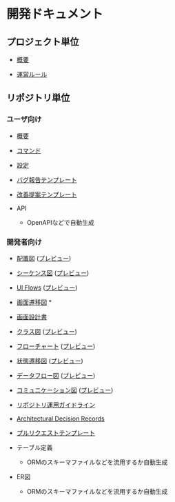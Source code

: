 # 開発ドキュメント


## プロジェクト単位

- [概要](sample_project/overview.example.md)

- [運営ルール](sample_project/rules.example.md)


## リポジトリ単位

### ユーザ向け

- [概要](sample_repo/README.example.md)

- [コマンド](sample_repo/doc/user/Command.example.md)

- [設定](sample_repo/doc/user/Configuration.example.md)

- [バグ報告テンプレート](sample_repo/.github/ISSUE_TEMPLATE/bug_report.md)

- [改善提案テンプレート](sample_repo/.github/ISSUE_TEMPLATE/feature_request.md)
- API
    - OpenAPIなどで自動生成


### 開発者向け

- [配置図](sample_repo/doc/dev/DeploymentDiagram.example.md)
([プレビュー](sample_repo/doc/dev/_previews/DeploymentDiagram.png))

- [シーケンス図](sample_repo/doc/dev/SequenceDiagram.example.md) 
([プレビュー](sample_repo/doc/dev/_previews/SequenceDiagram.png))

- [UI Flows](sample_repo/doc/dev/UIFlows.example.uif) 
([プレビュー](sample_repo/doc/dev/_previews/UIFlows.png)) 

- [画面遷移図](sample_repo/doc/dev/ScreenTransitionDiagram.example.png) *

- [画面設計書](sample_repo/doc/dev/ScreenDesign.example.md)

- [クラス図](sample_repo/doc/dev/ClassDiagram.example.md) 
([プレビュー](sample_repo/doc/dev/_previews/ClassDiagram.png))

- [フローチャート](sample_repo/doc/dev/Flowchart.example.md) 
([プレビュー](sample_repo/doc/dev/_previews/Flowchart.png))

- [状態遷移図](sample_repo/doc/dev/StateTransitionDiagram.example.md) 
([プレビュー](sample_repo/doc/dev/_previews/StateTransitionDiagram.png))

- [データフロー図](sample_repo/doc/dev/DataFlowDiagram.example.md) 
([プレビュー](sample_repo/doc/dev/_previews/DataFlowDiagram.png))

- [コミュニケーション図](sample_repo/doc/dev/Communication.example.md) 
([プレビュー](sample_repo/doc/dev/_previews/Communication.png))

- [リポジトリ運用ガイドライン](sample_repo/CONTRIBUTING.example.md)

- [Architectural Decision Records](sample_repo/doc/dev/adr/0001-record-adr.example.md)

- [プルリクエストテンプレート](sample_repo/.github/PULL_REQUEST_TEMPLATE.md)

- テーブル定義
    - ORMのスキーマファイルなどを流用するか自動生成
    
- ER図
    - ORMのスキーマファイルなどを流用するか自動生成
    
